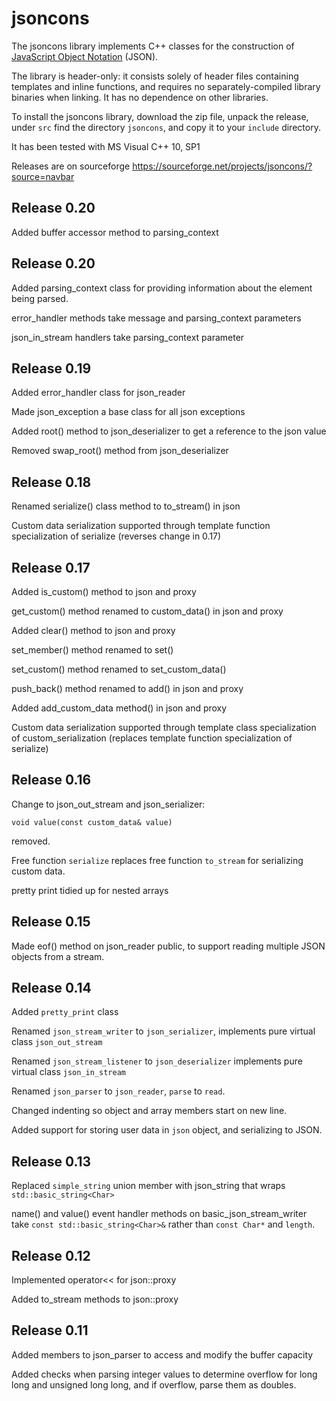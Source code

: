 jsoncons
========

The jsoncons library implements C++ classes for the construction of [JavaScript Object Notation](http://www.json.org) (JSON). 

The library is header-only: it consists solely of header files containing templates and inline functions, and requires no separately-compiled library binaries when linking. It has no dependence on other libraries.

To install the jsoncons library, download the zip file, unpack the release, under `src` find the directory `jsoncons`, and copy it to your `include` directory.

It has been tested with MS Visual C++ 10, SP1

Releases are on sourceforge https://sourceforge.net/projects/jsoncons/?source=navbar

Release 0.20
------------

Added buffer accessor method to parsing_context

Release 0.20
------------

Added parsing_context class for providing information about the
element being parsed.

error_handler methods take message and parsing_context parameters

json_in_stream handlers take parsing_context parameter

Release 0.19
------------

Added error_handler class for json_reader

Made json_exception a base class for all json exceptions

Added root() method to json_deserializer to get a reference to the json value

Removed swap_root() method from json_deserializer

Release 0.18
------------

Renamed serialize() class method to to_stream() in json  

Custom data serialization supported through template function specialization of serialize
(reverses change in 0.17)


Release 0.17
------------

Added is_custom() method to json and proxy

get_custom() method renamed to custom_data() in json and proxy

Added clear() method to json and proxy

set_member() method renamed to set()

set_custom() method renamed to set_custom_data()

push_back() method renamed to add() in json and proxy

Added add_custom_data method() in json and proxy

Custom data serialization supported through template class specialization of custom_serialization
(replaces template function specialization of serialize)

Release 0.16
------------

Change to json_out_stream and json_serializer:

    void value(const custom_data& value)

removed.

Free function `serialize` replaces free function `to_stream` for
serializing custom data.

pretty print tidied up for nested arrays

Release 0.15
------------

Made eof() method on json_reader public, to support reading
multiple JSON objects from a stream.

Release 0.14
------------

Added `pretty_print` class

Renamed `json_stream_writer` to `json_serializer`, 
implements pure virtual class `json_out_stream`
 
Renamed `json_stream_listener` to `json_deserializer`
implements pure virtual class `json_in_stream`

Renamed `json_parser` to `json_reader`, `parse` to `read`.

Changed indenting so object and array members start on new line.

Added support for storing user data in `json` object, and
serializing to JSON.

Release 0.13
------------

Replaced `simple_string` union member with json_string that 
wraps `std::basic_string<Char>`

name() and value() event handler methods on 
basic_json_stream_writer take `const std::basic_string<Char>&`
rather than `const Char*` and `length`.

Release 0.12
------------

Implemented operator<< for json::proxy

Added to_stream methods to json::proxy

Release 0.11
------------

Added members to json_parser to access and modify the buffer capacity

Added checks when parsing integer values to determine overflow for 
long long and unsigned long long, and if overflow, parse them as
doubles.


